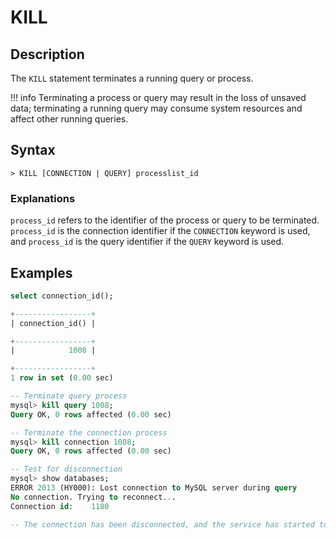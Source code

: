 # **KILL**

## **Description**

The `KILL` statement terminates a running query or process.

!!! info
    Terminating a process or query may result in the loss of unsaved data; terminating a running query may consume system resources and affect other running queries.

## **Syntax**

```
> KILL [CONNECTION | QUERY] processlist_id
```

### Explanations

`process_id` refers to the identifier of the process or query to be terminated. `process_id` is the connection identifier if the `CONNECTION` keyword is used, and `process_id` is the query identifier if the `QUERY` keyword is used.

## **Examples**

```sql
select connection_id();

+-----------------+
| connection_id() |

+-----------------+
|            1008 |

+-----------------+
1 row in set (0.00 sec)

-- Terminate query process
mysql> kill query 1008;
Query OK, 0 rows affected (0.00 sec)

-- Terminate the connection process
mysql> kill connection 1008;
Query OK, 0 rows affected (0.00 sec)

-- Test for disconnection
mysql> show databases;
ERROR 2013 (HY000): Lost connection to MySQL server during query
No connection. Trying to reconnect...
Connection id:    1180

-- The connection has been disconnected, and the service has started to reconnect
```
